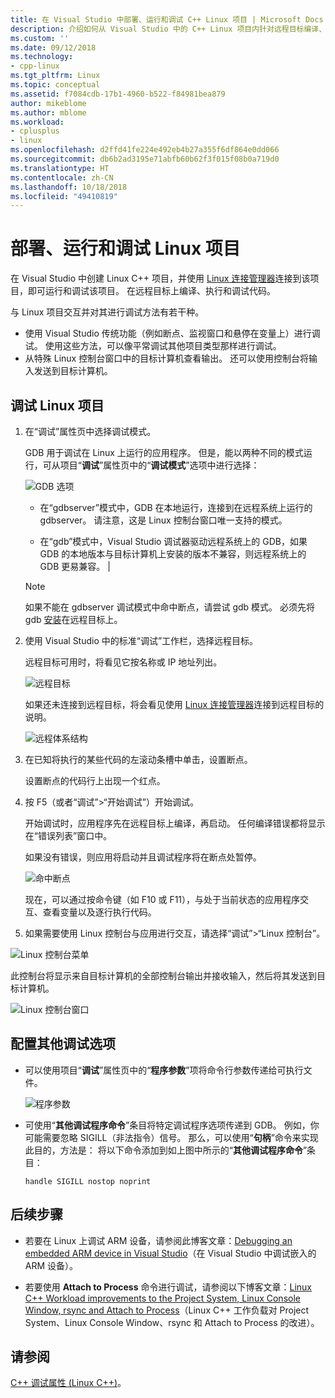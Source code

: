 ```yaml
---
title: 在 Visual Studio 中部署、运行和调试 C++ Linux 项目 | Microsoft Docs
description: 介绍如何从 Visual Studio 中的 C++ Linux 项目内针对远程目标编译、执行和调试代码。
ms.custom: ''
ms.date: 09/12/2018
ms.technology:
- cpp-linux
ms.tgt_pltfrm: Linux
ms.topic: conceptual
ms.assetid: f7084cdb-17b1-4960-b522-f84981bea879
author: mikeblome
ms.author: mblome
ms.workload:
- cplusplus
- linux
ms.openlocfilehash: d2ffd41fe224e492eb4b27a355f6df864e0dd066
ms.sourcegitcommit: db6b2ad3195e71abfb60b62f3f015f08b0a719d0
ms.translationtype: HT
ms.contentlocale: zh-CN
ms.lasthandoff: 10/18/2018
ms.locfileid: "49410819"
---
```

# <a name="deploy-run-and-debug-your-linux-project"></a>部署、运行和调试 Linux 项目

在 Visual Studio 中创建 Linux C++ 项目，并使用 [Linux 连接管理器](../linux/connect-to-your-remote-linux-computer.md)连接到该项目，即可运行和调试该项目。 在远程目标上编译、执行和调试代码。

与 Linux 项目交互并对其进行调试方法有若干种。

* 使用 Visual Studio 传统功能（例如断点、监视窗口和悬停在变量上）进行调试。 使用这些方法，可以像平常调试其他项目类型那样进行调试。
* 从特殊 Linux 控制台窗口中的目标计算机查看输出。 还可以使用控制台将输入发送到目标计算机。

## <a name="debug-your-linux-project"></a>调试 Linux 项目

1. 在“调试”属性页中选择调试模式。

    GDB 用于调试在 Linux 上运行的应用程序。  但是，能以两种不同的模式运行，可从项目“**调试**”属性页中的“**调试模式**”选项中进行选择：

    ![GDB 选项](media/settings_debugger.png)

    - 在“gdbserver”模式中，GDB 在本地运行，连接到在远程系统上运行的 gdbserver。  请注意，这是 Linux 控制台窗口唯一支持的模式。

    - 在“gdb”模式中，Visual Studio 调试器驱动远程系统上的 GDB，如果 GDB 的本地版本与目标计算机上安装的版本不兼容，则远程系统上的 GDB 更易兼容。 |

    > [!NOTE] 
    > 如果不能在 gdbserver 调试模式中命中断点，请尝试 gdb 模式。 必须先将 gdb [安装](../linux/download-install-and-setup-the-linux-development-workload.md)在远程目标上。

2. 使用 Visual Studio 中的标准“调试”工作栏，选择远程目标。

    远程目标可用时，将看见它按名称或 IP 地址列出。

    ![远程目标](media/remote_target.png)

    如果还未连接到远程目标，将会看见使用 [Linux 连接管理器](../linux/connect-to-your-remote-linux-computer.md)连接到远程目标的说明。

    ![远程体系结构](media/architecture.png)

3. 在已知将执行的某些代码的左滚动条槽中单击，设置断点。

    设置断点的代码行上出现一个红点。

4. 按 F5（或者“调试”>“开始调试”）开始调试。

    开始调试时，应用程序先在远程目标上编译，再启动。 任何编译错误都将显示在“错误列表”窗口中。

    如果没有错误，则应用将启动并且调试程序将在断点处暂停。

    ![命中断点](media/hit_breakpoint.png)  

    现在，可以通过按命令键（如 F10 或 F11），与处于当前状态的应用程序交互、查看变量以及逐行执行代码。

4. 如果需要使用 Linux 控制台与应用进行交互，请选择“调试”>“Linux 控制台”。

  ![Linux 控制台菜单](media/consolemenu.png)

  此控制台将显示来自目标计算机的全部控制台输出并接收输入，然后将其发送到目标计算机。

  ![Linux 控制台窗口](media/consolewindow.png)

## <a name="configure-other-debugging-options"></a>配置其他调试选项

* 可以使用项目“**调试**”属性页中的“**程序参数**”项将命令行参数传递给可执行文件。
  
  ![程序参数](media/settings_programarguments.png)

* 可使用“**其他调试程序命令**”条目将特定调试程序选项传递到 GDB。  例如，你可能需要忽略 SIGILL（非法指令）信号。  那么，可以使用“**句柄**”命令来实现此目的，方法是：  将以下命令添加到如上图中所示的“**其他调试程序命令**”条目：

  ```handle SIGILL nostop noprint```

## <a name="next-steps"></a>后续步骤

* 若要在 Linux 上调试 ARM 设备，请参阅此博客文章：[Debugging an embedded ARM device in Visual Studio](https://blogs.msdn.microsoft.com/vcblog/2018/01/10/debugging-an-embedded-arm-device-in-visual-studio/)（在 Visual Studio 中调试嵌入的 ARM 设备）。

* 若要使用 **Attach to Process** 命令进行调试，请参阅以下博客文章：[Linux C++ Workload improvements to the Project System, Linux Console Window, rsync and Attach to Process](https://blogs.msdn.microsoft.com/vcblog/2018/03/13/linux-c-workload-improvements-to-the-project-system-linux-console-window-rsync-and-attach-to-process/)（Linux C++ 工作负载对 Project System、Linux Console Window、rsync 和 Attach to Process 的改进）。

## <a name="see-also"></a>请参阅
[C++ 调试属性 (Linux C++)](../linux/prop-pages/debugging-linux.md)。
